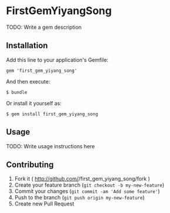 # FirstGemYiyangSong

TODO: Write a gem description

## Installation

Add this line to your application's Gemfile:

    gem 'first_gem_yiyang_song'

And then execute:

    $ bundle

Or install it yourself as:

    $ gem install first_gem_yiyang_song

## Usage

TODO: Write usage instructions here

## Contributing

1. Fork it ( http://github.com/<my-github-username>/first_gem_yiyang_song/fork )
2. Create your feature branch (`git checkout -b my-new-feature`)
3. Commit your changes (`git commit -am 'Add some feature'`)
4. Push to the branch (`git push origin my-new-feature`)
5. Create new Pull Request
